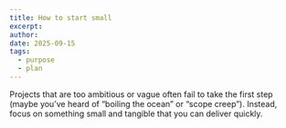 ```yaml
---
title: How to start small
excerpt:
author:
date: 2025-09-15
tags:
  - purpose
  - plan
---
```



Projects that are too ambitious or vague often fail to take the first step (maybe you’ve heard of “boiling the ocean” or “scope creep”). Instead, focus on something small and tangible that you can deliver quickly.
